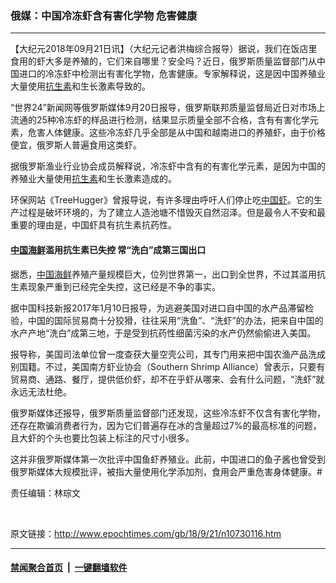 ### 俄媒：中国冷冻虾含有害化学物 危害健康
------------------------

<p>【大纪元2018年09月21日讯】（大纪元记者洪梅综合报导）据说，我们在饭店里食用的虾大多是养殖的，它们来自哪里？安全吗？近日，俄罗斯质量监督部门从中国进口的冷冻虾中检测出有害化学物，危害健康。专家解释说，这是因中国养殖业大量使用<a href="http://www.epochtimes.com/gb/tag/%E6%8A%97%E7%94%9F%E7%B4%A0.html">抗生素</a>和生长激素导致的。</p>
<p>“世界24”新闻网等俄罗斯媒体9月20日报导，俄罗斯联邦质量监督局近日对市场上流通的25种冷冻虾的样品进行检测，结果显示质量全部不合格，含有有害化学元素，危害人体健康。这些冷冻虾几乎全部是从中国和越南进口的养殖虾，由于价格便宜，俄罗斯人普遍食用这类虾。</p>
<p>据俄罗斯渔业行业协会成员解释说，冷冻虾中含有的有害化学元素，是因为中国的养殖业大量使用<a href="http://www.epochtimes.com/gb/tag/%E6%8A%97%E7%94%9F%E7%B4%A0.html">抗生素</a>和生长激素造成的。</p>
<p>环保网站《TreeHugger》曾报导说，有许多理由呼吁人们停止吃<a href="http://www.epochtimes.com/gb/tag/%E4%B8%AD%E5%9B%BD%E8%99%BE.html">中国虾</a>。它的生产过程是破坏环境的，为了建立人造池塘不惜毁灭自然沼泽。但是最令人不安和最重要的理由是，中国虾具有抗生素抗药性。</p>
<h4><a href="http://www.epochtimes.com/gb/tag/%E4%B8%AD%E5%9B%BD%E6%B5%B7%E9%B2%9C.html">中国海鲜</a>滥用抗生素已失控 常“洗白”成第三国出口</h4>
<p>据悉，<a href="http://www.epochtimes.com/gb/tag/%E4%B8%AD%E5%9B%BD%E6%B5%B7%E9%B2%9C.html">中国海鲜</a>养殖产量规模巨大，位列世界第一，出口到全世界，不过其滥用抗生素现象严重到已经完全失控，这已经是不争的事实。</p>
<p>据中国科技新报2017年1月10日报导，为逃避美国对进口自中国的水产品滞留检验，中国的国际贸易商十分狡猾，往往采用“洗鱼”、“洗虾”的办法，把来自中国的水产产地“洗白”成第三地，于是受到抗药性细菌污染的水产仍然偷偷进入美国。</p>
<p>报导称，美国司法单位曾一度查获大量空壳公司，其专门用来把中国农渔产品洗成别国籍。不过，美国南方虾业协会（Southern Shrimp Alliance）曾表示，只要有贸易商、通路、餐厅，提供低价虾，却不在乎虾从哪来、会有什么问题，“洗虾”就永远无法杜绝。</p>
<p>俄罗斯媒体还报导，俄罗斯质量监督部门还发现，这些冷冻虾不仅含有害化学物，还存在欺骗消费者行为，因为它们普遍存在冰的含量超过7%的最高标准的问题，且大虾的个头也要比包装上标注的尺寸小很多。</p>
<p>这并非俄罗斯媒体第一次批评中国鱼虾养殖业。此前，中国进口的鱼子酱也曾受到俄罗斯媒体大规模批评，被指大量使用化学添加剂，食用会严重危害身体健康。#</p>
<p>责任编辑：林琮文</p>
<p>&nbsp;</p>

原文链接：http://www.epochtimes.com/gb/18/9/21/n10730116.htm


------------------------
#### [禁闻聚合首页](https://github.com/gfw-breaker/banned-news/blob/master/README.md) &nbsp;|&nbsp;  [一键翻墙软件](https://github.com/gfw-breaker/nogfw/blob/master/README.md)